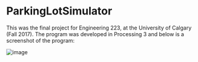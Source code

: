 # ParkingLotSimulator

This was the final project for Engineering 223, at the University of Calgary (Fall 2017). The program was developed in Processing 3 and below is a screenshot of the program:

![image](https://user-images.githubusercontent.com/43867551/154862579-74a335ea-38fc-4759-88ef-60d753826e21.png)
